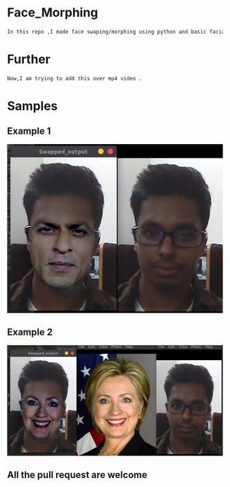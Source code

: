 # Face_Morphing
```bash
In this repo ,I made face swaping/morphing using python and basic facial landmarks of 68 points.
```

# Further
```bash
Now,I am trying to add this over mp4 video .
``` 

# Samples
           
## Example 1              
![](https://github.com/bansal-dhruv/Face_Morphing/blob/master/Sample/s2.png)

## Example 2
![](https://github.com/bansal-dhruv/Face_Morphing/blob/master/Sample/s3.png)



## All the pull request are welcome
